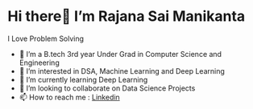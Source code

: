 # Hi there👋 I’m Rajana Sai Manikanta
I Love Problem Solving
- 🔭 I’m a B.tech 3rd year Under Grad in Computer Science and Engineering
- 👀 I’m interested in DSA, Machine Learning and Deep Learning
- 🌱 I’m currently learning Deep Learning
- 💞️ I’m looking to collaborate on Data Science Projects
- 📫 How to reach me : <a href = "https://www.linkedin.com/in/sai-manikanta-rajana-346049199/"> Linkedin </a> 

<!---
r-smk/r-smk is a ✨ special ✨ repository because its `README.md` (this file) appears on your GitHub profile.
You can click the Preview link to take a look at your changes.
--->
